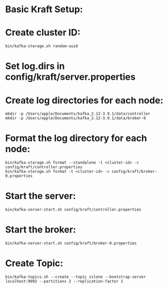 # Basic Kraft Setup:

# Create cluster ID:

```
bin/kafka-storage.sh random-uuid
```

# Set log.dirs in config/kraft/server.properties

# Create log directories for each node:

```
mkdir -p /Users/apple/Documents/kafka_2.12-3.9.1/data/controller
mkdir -p /Users/apple/Documents/kafka_2.12-3.9.1/data/broker-0
```

# Format the log directory for each node:

```
bin/kafka-storage.sh format --standalone -t <cluster-id> -c config/kraft/controller.properties
bin/kafka-storage.sh format -t <cluster-id> -c config/kraft/broker-0.properties
```

# Start the server:

```
bin/kafka-server-start.sh config/kraft/controller.properties
```

# Start the broker:

```
bin/kafka-server-start.sh config/kraft/broker-0.properties
```

# Create Topic:

```
bin/kafka-topics.sh --create --topic sslone --bootstrap-server localhost:9092 --partitions 2 --replication-factor 1
```
